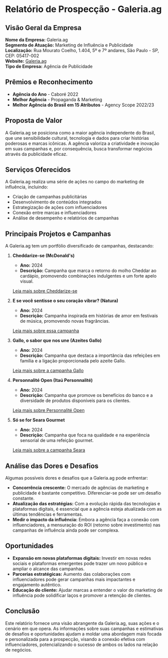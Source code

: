 # Relatório de Prospecção - Galeria.ag

## Visão Geral da Empresa
**Nome da Empresa:** Galeria.ag  
**Segmento de Atuação:** Marketing de Influência e Publicidade  
**Localização:** Rua Mourato Coelho, 1.404, 5º e 7º andares, São Paulo - SP, CEP: 05417-002  
**Website:** [Galeria.ag](http://www.galeria.ag)  
**Tipo de Empresa:** Agência de Publicidade

## Prêmios e Reconhecimento
- **Agência do Ano** - Caboré 2022
- **Melhor Agência** - Propaganda & Marketing
- **Melhor Agência do Brasil em 15 Atributos** - Agency Scope 2022/23

## Proposta de Valor
A Galeria.ag se posiciona como a maior agência independente do Brasil, que une sensibilidade cultural, tecnologia e dados para criar histórias poderosas e marcas icônicas. A agência valoriza a criatividade e inovação em suas campanhas e, por consequência, busca transformar negócios através da publicidade eficaz.

## Serviços Oferecidos
A Galeria.ag realiza uma série de ações no campo do marketing de influência, incluindo:
- Criação de campanhas publicitárias
- Desenvolvimento de conteúdos integrados
- Estrategização de ações com influenciadores
- Conexão entre marcas e influenciadores
- Análise de desempenho e relatórios de campanhas

## Principais Projetos e Campanhas
A Galeria.ag tem um portfólio diversificado de campanhas, destacando:

1. **Cheddarize-se (McDonald's)**  
   - **Ano:** 2024  
   - **Descrição:** Campanha que marca o retorno do molho Cheddar ao cardápio, promovendo combinações indulgentes e um forte apelo visual.

   [Leia mais sobre Cheddarize-se](https://galeria.ag/trabalhos/cheddarize-se)

2. **E se você sentisse o seu coração vibrar? (Natura)**  
   - **Ano:** 2024  
   - **Descrição:** Campanha inspirada em histórias de amor em festivais de música, promovendo novas fragrâncias. 

   [Leia mais sobre essa campanha](https://galeria.ag/trabalhos/e-se-voce-sentisse-o-seu-coracao-vibrar)

3. **Gallo, o sabor que nos une (Azeites Gallo)**  
   - **Ano:** 2024  
   - **Descrição:** Campanha que destaca a importância das refeições em família e a ligação proporcionada pelo azeite Gallo. 

   [Leia mais sobre a campanha Gallo](https://galeria.ag/trabalhos/gallo-o-sabor-que-nos-une)

4. **Personnalité Open (Itaú Personnalité)**  
   - **Ano:** 2024  
   - **Descrição:** Campanha que promove os benefícios do banco e a diversidade de produtos disponíveis para os clientes.

   [Leia mais sobre Personnalité Open](https://galeria.ag/trabalhos/personnalite-open)

5. **Só se for Seara Gourmet**  
   - **Ano:** 2024  
   - **Descrição:** Campanha que foca na qualidade e na experiência sensorial de uma refeição gourmet. 

   [Leia mais sobre a campanha Seara](https://galeria.ag/trabalhos/so-se-for-seara-gourmet)

## Análise das Dores e Desafios
Algumas possíveis dores e desafios que a Galeria.ag pode enfrentar:
- **Concorrência crescente:** O mercado de agências de marketing e publicidade é bastante competitivo. Diferenciar-se pode ser um desafio constante.
- **Atualização das estratégias:** Com a evolução rápida das tecnologias e plataformas digitais, é essencial que a agência esteja atualizada com as últimas tendências e ferramentas.
- **Medir o impacto da influência:** Embora a agência faça a conexão com influenciadores, a mensuração do ROI (retorno sobre investimento) nas campanhas de influência ainda pode ser complexa.

## Oportunidades
- **Expansão em novas plataformas digitais:** Investir em novas redes sociais e plataformas emergentes pode trazer um novo público e ampliar o alcance das campanhas.
- **Parcerias estratégicas:** Aumento das colaborações com influenciadores pode gerar campanhas mais impactantes e engajamento autêntico.
- **Educação do cliente:** Ajudar marcas a entender o valor do marketing de influência pode solidificar laços e promover a retenção de clientes.

## Conclusão
Este relatório fornece uma visão abrangente da Galeria.ag, suas ações e o cenário em que opera. As informações sobre suas campanhas e estimativas de desafios e oportunidades ajudam a moldar uma abordagem mais focada e personalizada para a prospecção, visando a conexão efetiva com influenciadores, potencializando o sucesso de ambos os lados na relação de negócios.